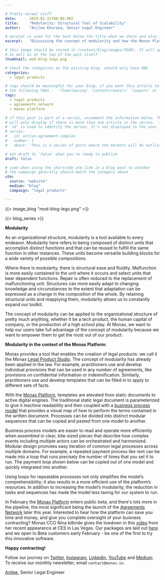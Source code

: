 ```yaml
---

# Pretty normal stuff
date:      2019-01-31T00:00:00Z
title:     "Modularity: Structural Tool of Scalability"
author:    "Anjlee Khurana, Senior Legal Engineer"

# excerpt is used for the text below the title when we share and also is the summary of the post on https://monax.io/blog
excerpt:   "Discussing the concept of modularity and how the Monax Platform utilises this organisational tool."

# this image should be stored in /content/blog/images/YEAR/. It will appear as a thumbnail on any listings,
# as well as at the top of the post itself
thumbnail: mod-blog-lego.png

# check the categories on the existing blog. should only have ONE
categories:
  - legal products

# tags should be meaningful for your blog. if you want this article to show on a 'use case' page, you can use
# the following TAGS -  'fleetleasing' 'contentcreators' 'lawyers' or 'corporate'
tags:
  - legal products
  - agreements network
  - monax platform

# if this post is part of a series, uncomment the information below. The 'article series' box
# will only display if there is more than one article in the series. 'id', 'number' and 'about' all must be present.
# 'id' is used to identify the series. It's not displayed to the user.
# series:
#   id: active-agreement-samples
#   number: 1
#   about: "This is a series of posts where the marmots will be outlining how the Monax Platform and the Agreements Network can be used in harmony to create the legal products of the future."

# set draft to 'false' when you're ready to publish
draft: false

# used when using the shortcode utm_link in a blog post to another
# the campaign generally should match the category above
utm:
  source: "website"
  medium: "blog"
  campaign: "legal products"

---
```


<!-- In general the filename below should match thumbnail category above -->
{{< image_blog "mod-blog-lego.png" >}}

<!-- if this article is part of a series, related articles will automatically appear here -->
{{< blog_series >}}

<!-- Content markdown here - first title on page is auto generated from title in frontmatter -->

**Modularity**

As an organizational structure, modularity is a tool available to every endeavor. Modularity here refers to being composed of distinct units that accomplish distinct functions and that can be reused to fulfill the same function in other instances. These units become versatile building blocks for a wide variety of possible compositions.

Where there is modularity, there is structural ease and fluidity. Malfunction is more easily contained to the unit where it occurs and select units that bear dependent functions. Repair is often reduced to the replacement of malfunctioning unit. Structures can more easily adapt to changing knowledge and circumstances to the extent that adaptation can be expressed as a change in the composition of the whole. By retaining structural units and reapplying them, modularity allows us to constantly expand our toolkit.

The concept of modularity can be applied to the organizational structure of pretty much anything, whether it be a tech product, the human capital of company, or the production of a high school play. At Monax, we want to help our users take full advantage of the concept of modularity because we want to empower them to get the most out of our product.

**Modularity in the context of the Monax Platform:**

Monax provides a tool that enables the creation of legal products: we call it the Monax [Legal Product Studio](https://monax.io/blog/2018/11/22/introducing-the-monax-legal-product-studio/). The concept of modularity has already been applied in the law. For example, practitioners use and develop individual provisions that can be used in any number of agreements, like provisions on confidential information or indemnification. Similarly, practitioners use and develop templates that can be filled in to apply to different sets of facts.

With the [Monax Platform](https://monax.io/blog/2018/12/04/introducing-the-monax-platform---contract-lifecycle-management-for-the-digital-age/), templates are elevated from static documents to active digital engines. The traditional static legal document is parameterized to give it machine readability and then coupled with a [business process model](https://monax.io/blog/2018/09/25/introducing-the-monax-bpmn-engine---the-powerhouse-for-legal-products./) that provides a visual map of how to perform the terms contained in the written document. Processes can be divided into distinct modular sequences that can be copied and pasted from one model to another. 

Business process models are easier to read and operate more efficiently when assembled in clear, bite-sized pieces that describe how complex events including multiple actors can be orchestrated and harmonized. Modular design promotes easy iteration of common legal processes across multiple domains. For example, a repeated payment process like rent can be made into a loop that runs precisely the number of times that you set it to run. The payment loop shown below can be copied out of one model and quickly integrated into another.


Using loops for repeatable processes not only simplifies the model’s comprehensibility; it also results in a more efficient use of the platform’s resources. In addition to increasing the model’s modularity, the reduction in tasks and sequences has made the model less taxing for our system to run.

In February the [Monax Platform](https://monax.io/platform/) enters public beta, and there's lots more in the pipeline, the most significant being the launch of the [Agreements Network](https://agreements.network) later this year. Interested to hear how the platform can save you time and money, and give you complete oversight of your buisness contracting? Monax CCO Nina kilbride gives the lowdown in this [video](https://youtu.be/8yTzIKc0KdM) from her recent appearance at CES in Las Vegas. Our packages are laid out [here](https://monax.io/pricing/) and we open to Beta customers early February - be one of the first to try this innovative software.


**Happy contracting!**

Follow our journey on [Twitter](https://twitter.com/monaxHQ?lang=en), [Instagram](https://www.instagram.com/monaxhq/?hl=en), [LinkedIn](https://www.linkedin.com/company/monax/), [YouTube](https://www.youtube.com/channel/UCTNwr9rWLg3C3gtZolFZDOQ/videos) and [Medium](https://medium.com/monaxhq). To receive our monthly newsletter, email `contact@monax.io`. 

[Anjlee](https://www.linkedin.com/in/anjlee-khurana-286630122), Senior Legal Engineer


